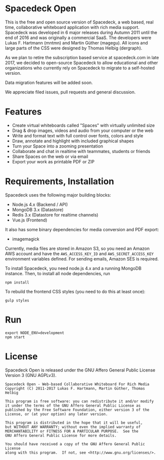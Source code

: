 # Spacedeck Open

This is the free and open source version of Spacedeck, a web based, real time, collaborative whiteboard application with rich media support. Spacedeck was developed in 6 major releases during Autumn 2011 until the end of 2016 and was originally a commercial SaaS. The developers were Lukas F. Hartmann (mntmn) and Martin Güther (magegu). All icons and large parts of the CSS were designed by Thomas Helbig (dergraph).

As we plan to retire the subscription based service at spacedeck.com in late 2017, we decided to open-source Spacedeck to allow educational and other organizations who currently rely on Spacedeck to migrate to a self-hosted version.

Data migration features will be added soon.

We appreciate filed issues, pull requests and general discussion.

# Features

- Create virtual whiteboards called "Spaces" with virtually unlimited size
- Drag & drop images, videos and audio from your computer or the web
- Write and format text with full control over fonts, colors and style
- Draw, annotate and highlight with included graphical shapes
- Turn your Space into a zooming presentation
- Collaborate and chat in realtime with teammates, students or friends
- Share Spaces on the web or via email
- Export your work as printable PDF or ZIP

# Requirements, Installation

Spacedeck uses the following major building blocks:

- Node.js 4.x (Backend / API)
- MongoDB 3.x (Datastore)
- Redis 3.x (Datastore for realtime channels)
- Vue.js (Frontend)

It also has some binary dependencies for media conversion and PDF export:

- imagemagick

Currently, media files are stored in Amazon S3, so you need an Amazon AWS account and have the ```AWS_ACCESS_KEY_ID``` and ```AWS_SECRET_ACCESS_KEY``` environment variables defined. For sending emails, Amazon SES is required.

To install Spacedeck, you need node.js 4.x and a running MongoDB instance. Then, to install all node dependencies, run

    npm install

To rebuild the frontend CSS styles (you need to do this at least once):

    gulp styles

# Run

    export NODE_ENV=development
    npm start

# License

Spacedeck Open is released under the GNU Affero General Public License Version 3 (GNU AGPLv3).

    Spacedeck Open - Web-based Collaborative Whiteboard For Rich Media
    Copyright (C) 2011-2017 Lukas F. Hartmann, Martin Güther, Thomas Helbig
    
    This program is free software: you can redistribute it and/or modify
    it under the terms of the GNU Affero General Public License as
    published by the Free Software Foundation, either version 3 of the
    License, or (at your option) any later version.

    This program is distributed in the hope that it will be useful,
    but WITHOUT ANY WARRANTY; without even the implied warranty of
    MERCHANTABILITY or FITNESS FOR A PARTICULAR PURPOSE.  See the
    GNU Affero General Public License for more details.

    You should have received a copy of the GNU Affero General Public License
    along with this program.  If not, see <http://www.gnu.org/licenses/>.
